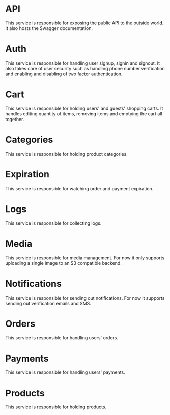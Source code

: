 # API
This service is responsible for exposing the public API to the outside world. It also hosts the Swagger documentation.

# Auth
This service is responsible for handling user signup, signin and signout. It also takes care of user security such as handling phone number verification and enabling and disabling of two factor authentication.

# Cart
This service is responsible for holding users' and guests' shopping carts. It handles editing quantity of items, removing items and emptying the cart all together.

# Categories
This service is responsible for holding product categories.

# Expiration
This service is responsible for watching order and payment expiration.

# Logs
This service is responsible for collecting logs.

# Media
This service is responsible for media management. For now it only supports uploading a single image to an S3 compatible backend.

# Notifications
This service is responsible for sending out notifications. For now it supports sending out verification emails and SMS.

# Orders
This service is responsible for handling users' orders.

# Payments
This service is responsible for handling users' payments.

# Products
This service is responsible for holding products.